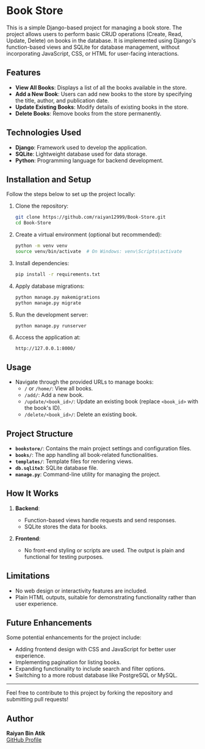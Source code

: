 # Book Store

This is a simple Django-based project for managing a book store. The project allows users to perform basic CRUD operations (Create, Read, Update, Delete) on books in the database. It is implemented using Django's function-based views and SQLite for database management, without incorporating JavaScript, CSS, or HTML for user-facing interactions.

## Features

- **View All Books**: Displays a list of all the books available in the store.
- **Add a New Book**: Users can add new books to the store by specifying the title, author, and publication date.
- **Update Existing Books**: Modify details of existing books in the store.
- **Delete Books**: Remove books from the store permanently.

## Technologies Used

- **Django**: Framework used to develop the application.
- **SQLite**: Lightweight database used for data storage.
- **Python**: Programming language for backend development.

## Installation and Setup

Follow the steps below to set up the project locally:

1. Clone the repository:

   ```bash
   git clone https://github.com/raiyan12999/Book-Store.git
   cd Book-Store
   ```

2. Create a virtual environment (optional but recommended):

   ```bash
   python -m venv venv
   source venv/bin/activate  # On Windows: venv\Scripts\activate
   ```

3. Install dependencies:

   ```bash
   pip install -r requirements.txt
   ```

4. Apply database migrations:

   ```bash
   python manage.py makemigrations
   python manage.py migrate
   ```

5. Run the development server:

   ```bash
   python manage.py runserver
   ```

6. Access the application at:
   ```
   http://127.0.0.1:8000/
   ```

## Usage

- Navigate through the provided URLs to manage books:
  - `/` or `/home/`: View all books.
  - `/add/`: Add a new book.
  - `/update/<book_id>/`: Update an existing book (replace `<book_id>` with the book's ID).
  - `/delete/<book_id>/`: Delete an existing book.

## Project Structure

- **`bookstore/`**: Contains the main project settings and configuration files.
- **`books/`**: The app handling all book-related functionalities.
- **`templates/`**: Template files for rendering views.
- **`db.sqlite3`**: SQLite database file.
- **`manage.py`**: Command-line utility for managing the project.

## How It Works

1. **Backend**:

   - Function-based views handle requests and send responses.
   - SQLite stores the data for books.

2. **Frontend**:
   - No front-end styling or scripts are used. The output is plain and functional for testing purposes.

## Limitations

- No web design or interactivity features are included.
- Plain HTML outputs, suitable for demonstrating functionality rather than user experience.

## Future Enhancements

Some potential enhancements for the project include:

- Adding frontend design with CSS and JavaScript for better user experience.
- Implementing pagination for listing books.
- Expanding functionality to include search and filter options.
- Switching to a more robust database like PostgreSQL or MySQL.

---

Feel free to contribute to this project by forking the repository and submitting pull requests!

## Author

**Raiyan Bin Atik**  
[GitHub Profile](https://github.com/raiyan12999)

```

```
